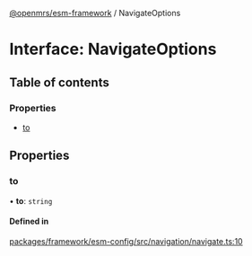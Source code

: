 [@openmrs/esm-framework](../API.md) / NavigateOptions

# Interface: NavigateOptions

## Table of contents

### Properties

- [to](NavigateOptions.md#to)

## Properties

### to

• **to**: `string`

#### Defined in

[packages/framework/esm-config/src/navigation/navigate.ts:10](https://github.com/openmrs/openmrs-esm-core/blob/master/packages/framework/esm-config/src/navigation/navigate.ts#L10)
